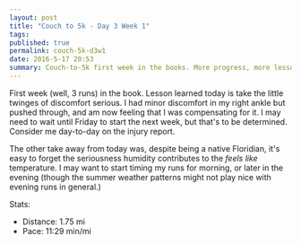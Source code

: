 ```yaml
---
layout: post
title: "Couch to 5k - Day 3 Week 1"
tags:
published: true
permalink: couch-5k-d3w1
date: 2016-5-17 20:53
summary: Couch-to-5k first week in the books. More progress, more lessons learned.
---
```

First week (well, 3 runs) in the book. Lesson learned today is take the little twinges of discomfort serious. I had minor discomfort in my right ankle but pushed through, and am now feeling that I was compensating for it. I may need to wait until Friday to start the next week, but that's to be determined. Consider me day-to-day on the injury report.

The other take away from today was, despite being a native Floridian, it's easy to forget the seriousness humidity contributes to the *feels like* temperature. I may want to start timing my runs for morning, or later in the evening (though the summer weather patterns might not play nice with evening runs in general.)

Stats:

* Distance: 1.75 mi
* Pace: 11:29 min/mi

<a href="https://brid.gy/publish/twitter"></a>
